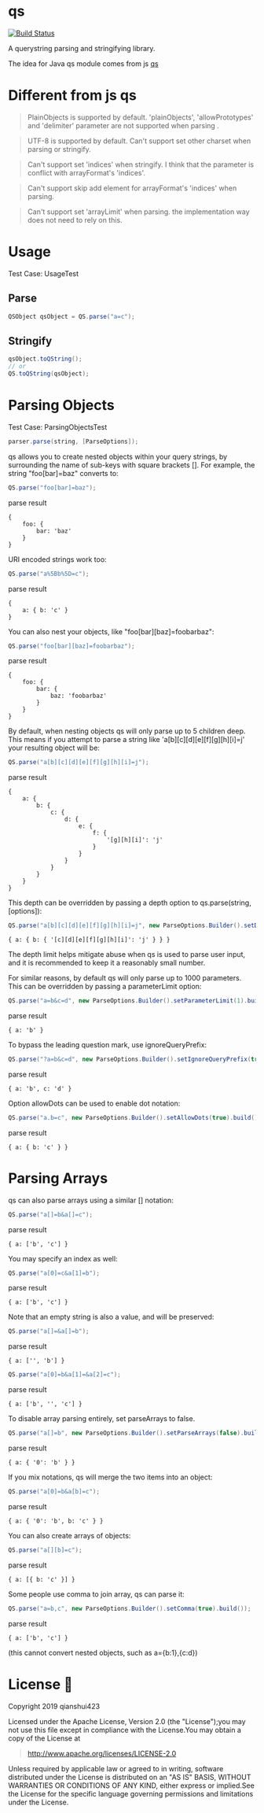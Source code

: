 # qs

[![Build Status](https://travis-ci.org/qianshui423/qs.svg?branch=master)](https://travis-ci.org/qianshui423/qs)

A querystring parsing and stringifying library.

The idea for Java qs module comes from js [qs][1]

# Different from js qs

> PlainObjects is supported by default. 'plainObjects', 'allowPrototypes' and 'delimiter' parameter are not supported when parsing .

> UTF-8 is supported by default. Can't support set other charset when parsing or stringify.

> Can't support set 'indices' when stringify. I think that the parameter is conflict with arrayFormat's 'indices'.

> Can't support skip add element for arrayFormat's 'indices' when parsing.

> Can't support set 'arrayLimit' when parsing. the implementation way does not need to rely on this.

# Usage

Test Case: UsageTest

## Parse

```java
QSObject qsObject = QS.parse("a=c");
```

## Stringify

```java
qsObject.toQString();
// or
QS.toQString(qsObject);
```

# Parsing Objects

Test Case: ParsingObjectsTest

```java
parser.parse(string, [ParseOptions]);
```

qs allows you to create nested objects within your query strings, by surrounding the name of sub-keys with square brackets []. For example, the string "foo[bar]=baz" converts to:

```java
QS.parse("foo[bar]=baz");
```

parse result

```text
{
    foo: {
        bar: 'baz'
    }
}
```

URI encoded strings work too:

```java
QS.parse("a%5Bb%5D=c");
```

parse result

```text
{
    a: { b: 'c' }
}
```

You can also nest your objects, like "foo[bar][baz]=foobarbaz":

```java
QS.parse("foo[bar][baz]=foobarbaz");
```

parse result

```text
{
    foo: {
        bar: {
            baz: 'foobarbaz'
        }
    }
}
```

By default, when nesting objects qs will only parse up to 5 children deep. This means if you attempt to parse a string like 'a[b][c][d][e][f][g][h][i]=j' your resulting object will be:

```java
QS.parse("a[b][c][d][e][f][g][h][i]=j");
```

parse result

```text
{
    a: {
        b: {
            c: {
                d: {
                    e: {
                        f: {
                            '[g][h][i]': 'j'
                        }
                    }
                }
            }
        }
    }
}
```

This depth can be overridden by passing a depth option to qs.parse(string, [options]):

```java
QS.parse("a[b][c][d][e][f][g][h][i]=j", new ParseOptions.Builder().setDepth(1).build());
```

```text
{ a: { b: { '[c][d][e][f][g][h][i]': 'j' } } }
```

The depth limit helps mitigate abuse when qs is used to parse user input, and it is recommended to keep it a reasonably small number.

For similar reasons, by default qs will only parse up to 1000 parameters. This can be overridden by passing a parameterLimit option:

```java
QS.parse("a=b&c=d", new ParseOptions.Builder().setParameterLimit(1).build());
```

parse result

```text
{ a: 'b' }
```

To bypass the leading question mark, use ignoreQueryPrefix:

```java
QS.parse("?a=b&c=d", new ParseOptions.Builder().setIgnoreQueryPrefix(true).build());
```

parse result

```text
{ a: 'b', c: 'd' }
```

Option allowDots can be used to enable dot notation:

```java
QS.parse("a.b=c", new ParseOptions.Builder().setAllowDots(true).build());
```

parse result

```text
{ a: { b: 'c' } }
```

# Parsing Arrays

qs can also parse arrays using a similar [] notation:

```java
QS.parse("a[]=b&a[]=c");
```

parse result

```text
{ a: ['b', 'c'] }
```

You may specify an index as well:

```java
QS.parse("a[0]=c&a[1]=b");
```

parse result

```text
{ a: ['b', 'c'] }
```

Note that an empty string is also a value, and will be preserved:

```java
QS.parse("a[]=&a[]=b");
```

parse result

```text
{ a: ['', 'b'] }
```

```java
QS.parse("a[0]=b&a[1]=&a[2]=c");
```

parse result

```text
{ a: ['b', '', 'c'] }
```

To disable array parsing entirely, set parseArrays to false.

```java
QS.parse("a[]=b", new ParseOptions.Builder().setParseArrays(false).build());
```

parse result

```text
{ a: { '0': 'b' } }
```

If you mix notations, qs will merge the two items into an object:

```java
QS.parse("a[0]=b&a[b]=c");
```

parse result

```text
{ a: { '0': 'b', b: 'c' } }
```

You can also create arrays of objects:

```java
QS.parse("a[][b]=c");
```

parse result

```text
{ a: [{ b: 'c' }] }
```

Some people use comma to join array, qs can parse it:

```java
QS.parse("a=b,c", new ParseOptions.Builder().setComma(true).build());
```

parse result

```text
{ a: ['b', 'c'] }
```

(this cannot convert nested objects, such as a={b:1},{c:d})


# License 📄

Copyright 2019 qianshui423

Licensed under the Apache License, Version 2.0 (the "License");you may not use this file except in compliance with the License.You may obtain a copy of the License at

> http://www.apache.org/licenses/LICENSE-2.0

Unless required by applicable law or agreed to in writing, software distributed under the License is distributed on an "AS IS" BASIS, WITHOUT WARRANTIES OR CONDITIONS OF ANY KIND, either express or implied.See the License for the specific language governing permissions and limitations under the License.

[1]:https://github.com/ljharb/qs "qs"
